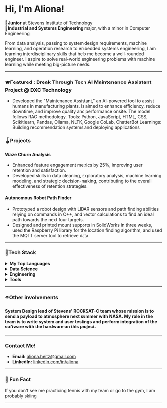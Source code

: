 # Hi, I'm Aliona!

🪻**Junior** at Stevens Institute of Technology  
🪻**Industrial and Systems Engineering** major, with a minor in Computer Engineering 

From data analysis, passing to system design requirements, machine learning, and operation research to embedded systems engineering, I am learning interdisciplinary skills that help me become a well-rounded engineer. I aspire to solve real-world engineering problems with machine learning while meeting big-picture needs.

---

### 🫐Featured : Break Through Tech AI Maintenance Assistant Project @ DXC Technology
- Developed the "Maintenance Assistant," an AI-powered tool to assist humans in manufacturing plants. Is aimed to enhance efficiency, reduce downtime, and improve quality and performance onsite. The model follows RAG methodology. 
Tools: Python, JavaScript, HTML, CSS, Scikitlearn, Pandas, Ollama, NLTK, Google CoLab, ChatterBot
Learnings: Building recommendation systems and deploying applications


### 🪀Projects
#### Waze Churn Analysis
- Enhanced feature engagement metrics by 25%, improving user retention and satisfaction.
- Developed skills in data cleaning, exploratory analysis, machine learning modeling, and strategic decision-making, contributing to the overall effectiveness of retention strategies.


#### Autonomous Robot Path Finder 
- Prototyped a robot design with LIDAR sensors and path finding abilities relying on commands in C++, and vector calculations to find an ideal path towards the next four targets.
- Designed and printed mount supports in SolidWorks in three weeks, used the Raspberry Pi library for the location finding algorithm, and used the MQTT server tool to retrieve data.

---

### 🌚Tech Stack

<details>
<summary><b>My Top Languages</b></summary>
Python, C++ SQL
</details>
<details>
<summary><b>Data Science</b></summary>
Pandas, NumPy, scikit-learn, TensorFlow
</details>
<details>
<summary><b>Engineering</b></summary>
SolidWorks(CAD), sIMULINK, AnyLogic, RasberryPi/C++
</details>
</details>
<details>
<summary><b>Tools</b></summary>
Jupyter Notebooks, Google Colab, Git, GitHub, Excel

</details>
 
---
### ☂️Other involvements
####  System Design lead of  Stevens' ROCKSAT-C team whose mission is to send a payload to atmosphere next summer with NASA. My role in the team is to write system and user testings and perform integration of the software with the hardware on this project. 
---
### Contact Me!
- **Email:** [aliona.heitz@gmail.com](mailto:aliona.heitz@gmail.com)
- **LinkedIn:** [linkedin.com/in/aliona](https://www.linkedin.com/in/aliona-h/)

---

### 👾 Fun Fact

If you don't see me practicing tennis with my team or go to the gym, I am probably skiing

---
